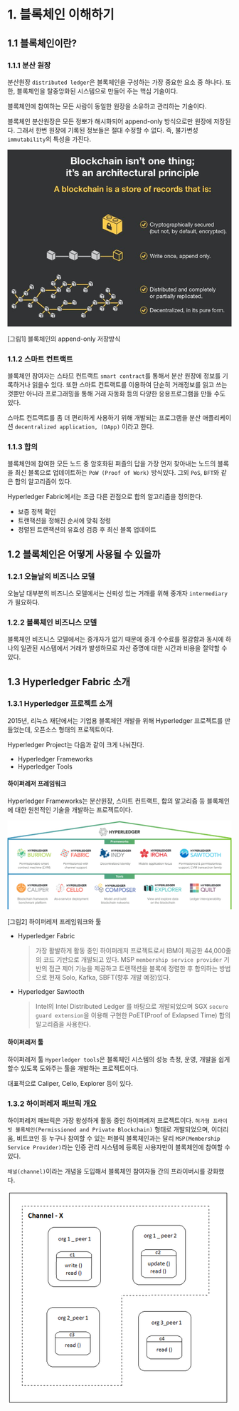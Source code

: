 # 1. 블록체인 이해하기

## 1.1 블록체인이란?

### 1.1.1 분산 원장
분산원장 `distributed ledger`은 블록체인을 구성하는 가장 중요한 요소 중 하나다.
또한, 블록체인을 탈중앙화된 시스템으로 만들어 주는 핵심 기술이다.

블록체인에 참여하는 모든 사람이 동일한 원장을 소유하고 관리하는 기술이다.

블록체인 분산원장은 모든 정뽀가 해시화되어 append-only 방식으로만 원장에 저장된다.
그래서 한번 원장에 기록된 정보들은 절대 수정할 수 없다. 즉, 불가변성`immutability`의 특성을 가진다.
    
   ![](images/01-1.jpg)
  
   [그림1] 블록체인의 append-only 저장방식

### 1.1.2 스마트 컨트랙트
블록체인 잠여자는 스타므 컨트랙트 `smart contract`를 통해서 분산 원장에 정보를 기록하거나 읽을수 있다.
또한 스마트 컨트랙트를 이용하여 단순히 거래정보를 읽고 쓰는 것뿐만 아니라 프로그래밍을 통해 거래 자동화 등의 다양한 응용프로그램을
만들 수도 있다.

스마트 컨트랙트를 좀 더 편리하게 사용하기 위해 개발되는 프로그램을 분산 애플리케이션 `decentralized application, (DApp)`
이라고 한다.

### 1.1.3 합의
블록체인에 참여한 모든 노드 중 암호화된 퍼즐의 답을 가장 먼저 찾아내는 노드의 블록을 최신 블록으로 업데이트하는 `PoW (Proof of Work)` 방식있다.
그외 `PoS`, `BFT`와 같은 합의 알고리즘이 있다.

Hyperledger Fabric에서는 조금 다른 관점으로 합의 알고리즘을 정의한다.

- 보증 정책 확인
- 트랜잭션을 정해진 순서에 맞춰 정령
- 정렬된 트랜잭션의 유효성 검증 후 최신 블록 업데이트

## 1.2 블록체인은 어떻게 사용될 수 있을까
### 1.2.1 오늘날의 비즈니스 모델

오늘날 대부분의 비즈니스 모델에서는 신뢰성 있는 거래를 위해 중개자 `intermediary`가 필요하다.

### 1.2.2 블록체인 비즈니스 모델

블록체인 비즈니스 모델에서는 중개자가 없기 때문에 중개 수수료를 절감함과 동시에 하나의 일관된 시스템에서
거래가 발생하므로 자산 증명에 대한 시간과 비용을 절약할 수 있다.

## 1.3 Hyperledger Fabric 소개
### 1.3.1 Hyperledger 프로젝트 소개

2015년, 리눅스 재단에서는 기업용 블록체인 개발을 위해 Hyperledger 프로젝트를 만들었는데, 오픈소스 형태의 프로젝트이다.

Hyperledger Project는 다음과 같이 크게 나눠진다.
- Hyperledger Frameworks
- Hyperledger Tools

#### 하이퍼레저 프레임워크
Hyperledger Frameworks는 분산원장, 스마트 컨트랙트, 합의 알고리즘 등 블록체인에 대한 원천적인 기술을 개발하는 프로젝트이다.

![](images/01-2.png)

[그림2] 하이퍼레저 프레임워크와 툴


- Hyperledger Fabric 
    > 가장 활발하게 활동 중인 하이퍼레저 프로젝트로서 IBM이 제공한 44,000줄의 코드 기반으로 개발되고 있다. MSP `membership service provider`
    기반의 접근 제어 기능을 제공하고  트랜잭션을 블록에 정렬한 후 합의하는 방법으로 현재 Solo, Kafka, SBFT(향후 개발 예정)있다.
    
- Hyperledger Sawtooth
    > Intel의 Intel Distributed Ledger 를 바탕으로 개발되었으며 SGX `secure guard extension`을 이용해 구현한 PoET(Proof of Exlapsed Time)
    합의 알고리즘을 사용한다.
    
#### 하이퍼레저 툴
하이퍼레저 툴 `Hyperledger tools`은 블록체인 시스템의 성능 측정, 운영, 개발을 쉽게 할수 있도록 도와주는 툴을 개발하는 프로젝트이다.

대표적으로 Caliper, Cello, Explorer 등이 있다.

### 1.3.2 하이퍼레저 패브릭 개요
하이퍼레저 패브릭은 가장 왕성하게 활동 중인 하이퍼레저 프로젝트이다.
`허가형 프라이빗 블록체인(Permissioned and Private Blockchain)` 형태로 개발되었으며, 이더리움, 비트코인 등 누구나 참여할 수 있는
퍼블릭 블록체인과는 달리 `MSP(Membership Service Provider)`라는 인증 관리 시스템에 등록된 사용자만이 블록체인에 참여할 수있다.

`채널(channel)`이라는 개념을 도입해서 블록체인 참여자들 간의 프라이버시를 강화했다.

   ![](images/01-3.png)


    

